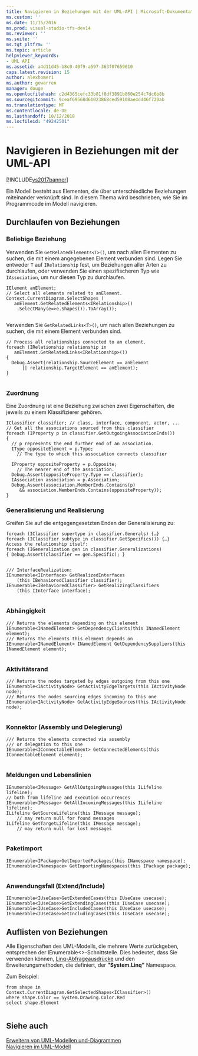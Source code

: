```yaml
---
title: Navigieren in Beziehungen mit der UML-API | Microsoft-Dokumentation
ms.custom: ''
ms.date: 11/15/2016
ms.prod: visual-studio-tfs-dev14
ms.reviewer: ''
ms.suite: ''
ms.tgt_pltfrm: ''
ms.topic: article
helpviewer_keywords:
- UML API
ms.assetid: a4d11d45-b8c0-40f9-a597-363f07659610
caps.latest.revision: 15
author: alexhomer1
ms.author: gewarren
manager: douge
ms.openlocfilehash: c2d4365cefc33b81f8df3891b860e254c7dc6b8b
ms.sourcegitcommit: 9ceaf69568d61023868ced59108ae4dd46f720ab
ms.translationtype: MT
ms.contentlocale: de-DE
ms.lasthandoff: 10/12/2018
ms.locfileid: "49242501"
---
```

# <a name="navigate-relationships-with-the-uml-api"></a>Navigieren in Beziehungen mit der UML-API
[!INCLUDE[vs2017banner](../includes/vs2017banner.md)]

Ein Modell besteht aus Elementen, die über unterschiedliche Beziehungen miteinander verknüpft sind. In diesem Thema wird beschrieben, wie Sie im Programmcode im Modell navigieren.  
  
## <a name="traversing-relationships"></a>Durchlaufen von Beziehungen  
  
### <a name="any-relationship"></a>Beliebige Beziehung  
 Verwenden Sie `GetRelatedElements<T>()`, um nach allen Elementen zu suchen, die mit einem angegebenen Element verbunden sind. Legen Sie entweder `T` auf `IRelationship` fest, um Beziehungen aller Arten zu durchlaufen, oder verwenden Sie einen spezifischeren Typ wie `IAssociation`, um nur diesen Typ zu durchlaufen.  
  
```  
IElement anElement;  
// Select all elements related to anElement.  
Context.CurrentDiagram.SelectShapes (  
   anElement.GetRelatedElements<IRelationship>()  
    .SelectMany(e=>e.Shapes()).ToArray());  
  
```  
  
 Verwenden Sie `GetRelatedLinks<T>()`, um nach allen Beziehungen zu suchen, die mit einem Element verbunden sind.  
  
```  
// Process all relationships connected to an element.  
foreach (IRelationship relationship in   
   anElement.GetRelatedLinks<IRelationship>())  
{  
  Debug.Assert(relationship.SourceElement == anElement  
      || relationship.TargetElement == anElement);  
}  
  
```  
  
### <a name="association"></a>Zuordnung  
 Eine Zuordnung ist eine Beziehung zwischen zwei Eigenschaften, die jeweils zu einem Klassifizierer gehören.  
  
```  
IClassifier classifier; // class, interface, component, actor, ...  
// Get all the associations sourced from this classifier  
foreach (IProperty p in classifier.GetOutgoingAssociationEnds())  
{  
  // p represents the end further end of an association.  
  IType oppositeElement = p.Type;   
    // The type to which this association connects classifier  
  
  IProperty oppositeProperty = p.Opposite;  
    // The nearer end of the association.  
  Debug.Assert(oppositeProperty.Type == classifier);  
  IAssociation association = p.Association;  
  Debug.Assert(association.MemberEnds.Contains(p)  
     && association.MemberEnds.Contains(oppositeProperty));  
}  
```  
  
### <a name="generalization-and-realization"></a>Generalisierung und Realisierung  
 Greifen Sie auf die entgegengesetzten Enden der Generalisierung zu:  
  
```  
foreach (IClassifier supertype in classifier.Generals) {…}  
foreach (IClassifier subtype in classifier.GetSpecifics()) {…}  
Access the relationship itself:  
foreach (IGeneralization gen in classifier.Generalizations)   
{ Debug.Assert(classifier == gen.Specific); }  
```  
  
```  
  
/// InterfaceRealization:  
IEnumerable<IInterface> GetRealizedInterfaces  
    (this IBehavioredClassifier classifier);  
IEnumerable<IBehavioredClassifier> GetRealizingClassifiers  
    (this IInterface interface);  
  
```  
  
### <a name="dependency"></a>Abhängigkeit  
  
```  
/// Returns the elements depending on this element  
IEnumerable<INamedElement> GetDependencyClients(this INamedElement element);   
/// Returns the elements this element depends on  
IEnumerable<INamedElement> INamedElement GetDependencySuppliers(this INamedElement element);  
  
```  
  
### <a name="activity-edge"></a>Aktivitätsrand  
  
```  
/// Returns the nodes targeted by edges outgoing from this one  
IEnumerable<IActivityNode> GetActivityEdgeTargets(this IActivityNode node);  
/// Returns the nodes sourcing edges incoming to this one  
IEnumerable<IActivityNode> GetActivityEdgeSources(this IActivityNode node);  
  
```  
  
### <a name="connector-assembly-and-delegation"></a>Konnektor (Assembly und Delegierung)  
  
```  
/// Returns the elements connected via assembly   
/// or delegation to this one  
IEnumerable<IConnectableElement> GetConnectedElements(this IConnectableElement element);  
  
```  
  
### <a name="messages-and-lifelines"></a>Meldungen und Lebenslinien  
  
```  
IEnumerable<IMessage> GetAllOutgoingMessages(this ILifeline  lifeline);   
// both from lifeline and execution occurrences  
IEnumerable<IMessage> GetAllIncomingMessages(this ILifeline  lifeline);  
ILifeline GetSourceLifeline(this IMessage message);   
    // may return null for found messages  
ILifeline GetTargetLifeline(this IMessage message);    
    // may return null for lost messages  
  
```  
  
### <a name="package-import"></a>Paketimport  
  
```  
IEnumerable<IPackage>GetImportedPackages(this INamespace namespace);  
IEnumerable<INamespace> GetImportingNamespaces(this IPackage package);  
  
```  
  
### <a name="use-case-extend-and-include"></a>Anwendungsfall (Extend/Include)  
  
```  
IEnumerable<IUseCase>GetExtendedCases(this IUseCase usecase);  
IEnumerable<IUseCase>GetExtendingCases(this IUseCase usecase);  
IEnumerable<IUseCase>GetIncludedCases(this IUseCase usecase);  
IEnumerable<IUseCase>GetIncludingCases(this IUseCase usecase);  
```  
  
## <a name="enumerating-relationships"></a>Auflisten von Beziehungen  
 Alle Eigenschaften des UML-Modells, die mehrere Werte zurückgeben, entsprechen der IEnumerable<>-Schnittstelle. Dies bedeutet, dass Sie verwenden können, [Linq-Abfrageausdrücke](http://go.microsoft.com/fwlink/?LinkId=168834) und den Erweiterungsmethoden, die definiert, der **"System.Linq"** Namespace.  
  
 Zum Beispiel:  
  
```  
from shape in     Context.CurrentDiagram.GetSelectedShapes<IClassifier>()  
where shape.Color == System.Drawing.Color.Red  
select shape.Element  
  
```  
  
## <a name="see-also"></a>Siehe auch  
 [Erweitern von UML-Modellen und-Diagrammen](../modeling/extend-uml-models-and-diagrams.md)   
 [Navigieren im UML-Modell](../modeling/navigate-the-uml-model.md)



